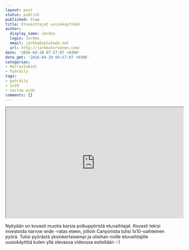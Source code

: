 ```yaml
---
layout: post
status: publish
published: true
title: Etuvaihtajat uusiokäyttöön
author:
  display_name: Jarkko
  login: Jarkko
  email: jarkko@splatweb.net
  url: http://jarkkotervonen.com/
date: '2016-04-20 07:57:07 +0300'
date_gmt: '2016-04-20 04:57:07 +0300'
categories:
- Harrastukset
- Pyöräily
tags:
- pyöräily
- 1x10
- narrow wide
comments: []
---
```

<iframe width="560" height="349" src="https://www.youtube.com/embed/Virs2TSS6zc" allowfullscreen></iframe>

Nykyään on kovasti muotia karsia polkupyöristä etuvaihtajat. Kovasti tekisi investoida narrow wide -ratas eteen, jolloin Canyonista tulisi 1x10-vaihteinen pyörä. Tulisi pyörästä yksinkertaisempi ja olisihan noille etuvaihtajille uusiokäyttöä kuten yllä olevassa videossa esitellään :-)
